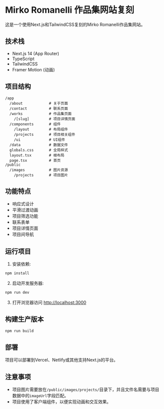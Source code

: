 # Mirko Romanelli 作品集网站复刻

这是一个使用Next.js和TailwindCSS复刻的Mirko Romanelli作品集网站。

## 技术栈

- Next.js 14 (App Router)
- TypeScript
- TailwindCSS
- Framer Motion (动画)

## 项目结构

```
/app
  /about            # 关于页面
  /contact          # 联系页面
  /works            # 作品集页面
    /[slug]         # 项目详情页面
  /components       # 组件
    /layout         # 布局组件
    /projects       # 项目相关组件
    /ui             # UI组件
  /data             # 数据文件
  globals.css       # 全局样式
  layout.tsx        # 根布局
  page.tsx          # 首页
/public
  /images           # 图片资源
    /projects       # 项目图片
```

## 功能特点

- 响应式设计
- 平滑过渡动画
- 项目筛选功能
- 联系表单
- 项目详情页面
- 项目间导航

## 运行项目

1. 安装依赖:

```bash
npm install
```

2. 启动开发服务器:

```bash
npm run dev
```

3. 打开浏览器访问 [http://localhost:3000](http://localhost:3000)

## 构建生产版本

```bash
npm run build
```

## 部署

项目可以部署到Vercel、Netlify或其他支持Next.js的平台。

## 注意事项

- 项目图片需要放在`/public/images/projects/`目录下，并且文件名需要与项目数据中的`imageUrl`字段匹配。
- 项目使用了客户端组件，以便实现动画和交互效果。
